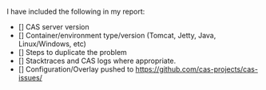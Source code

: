 <!--

# Thanks

We want to start off by saying thank you for using CAS. This project is a labor of love, and we appreciate all of the users 
that catch bugs, make performance improvements, and help with documentation. Every contribution is meaningful, so thank you 
for participating. That being said, here are a few guidelines that we ask you to follow so we can successfully address your issue.

# Before you report issues
In order to streamline the process of evaluating issues, we ask that you:

- First, check with CAS' user mailing list to see if the issue has been reported there and if there are any workarounds.
- Cross check with the official CAS documentation to see if there are any missing steps in your configuration.
- Check CAS' issue tracker to see if your issue has already been reported.
 
# Remember that...
If you have a question about how to configure a feature in CAS, please use the CAS mailing lists instead. If your submission is not an actual issue or does not carry enough diagnostic data, the issue may be automatically closed.

## To reproduce the issue

When and where appropriate, please submit your CAS configuration/overlay to this project in form of a pull request so we could easily evaluate your deployment configuration to reproduce the issue: 

https://github.com/cas-projects/cas-issues/

Thank you.
-->

I have included the following in my report:

- [] CAS server version
- [] Container/environment type/version (Tomcat, Jetty, Java, Linux/Windows, etc)
- [] Steps to duplicate the problem
- [] Stacktraces and CAS logs where appropriate.
- [] Configuration/Overlay pushed to https://github.com/cas-projects/cas-issues/
